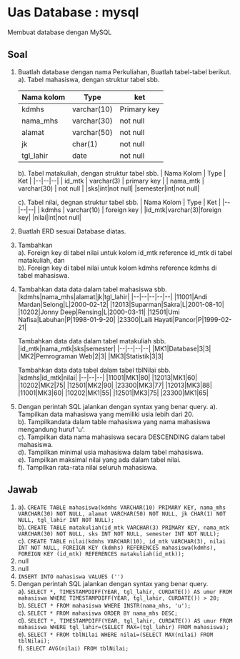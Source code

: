 # Uas Database : mysql
Membuat database dengan MySQL

## Soal
 1. Buatlah database dengan nama Perkuliahan, Buatlah tabel-tabel berikut.
	 a). Tabel mahasiswa, dengan struktur tabel sbb.
		 
    |Nama kolom|Type  | ket|
    |--|--|--|
    |kdmhs |varchar(10)  | Primary key |
    |nama_mhs | varchar(30) | not null |
    |alamat | varchar(50) | not null |
    |jk | char(1) | not null |
    |tgl_lahir | date | not null|
    
	b). Tabel matakuliah, dengan struktur tabel sbb.
    | Nama Kolom | Type | Ket |
    |--|--|--|
    | id_mtk | varchar(3) | primary key |
    | nama_mtk | varchar(30) | not null |
    |sks|int|not null|
    |semester|int|not null|
    
	c). Tabel nilai, degnan struktur tabel sbb.
    | Nama Kolom | Type | Ket |
    |--|--|--|
    | kdmhs | varchar(10) | foreign key |
    |id_mtk|varchar(3)|foreign key|
    |nilai|int|not null|
    
 2. Buatlah ERD sesuai Database diatas.
 3. Tambahkan <br>
	 a). Foreign key di tabel nilai untuk kolom id_mtk reference id_mtk di tabel matakuliah, dan<br>
   b). Foreign key di tabel nilai untuk kolom kdmhs reference kdmhs di tabel mahasiswa.
 4. Tambahkan data data dalam tabel mahasiswa sbb. <br>
    |kdmhs|nama_mhs|alamat|jk|tgl_lahir|
    |--|--|--|--|--|
    |11001|Andi Mardan|Selong|L|2000-02-12|
    |12013|Suparman|Sakra|L|2001-08-10|
    |10202|Jonny Deep|Rensing|L|2000-03-11|
    |12501|Umi Nafisa|Labuhan|P|1998-01-9-20|
    |23300|Laili Hayati|Pancor|P|1999-02-21|
    
    Tambahkan data data dalam tabel matakuliah sbb.<br>
    |id_mtk|nama_mtk|sks|semester|
    |--|--|--|--|
    |MK1|Database|3|3|
    |MK2|Pemrograman Web|2|3|
    |MK3|Statistik|3|3|
    
    Tambahkan data data tabel dalam tabel tblNilai sbb.<br>
    |kdmhs|id_mtk|nilai|
    |--|--|--|
    |11001|MK1|80|
    |12013|MK1|60|
    |10202|MK2|75|
    |12501|MK2|90|
    |23300|MK3|77|
    |12013|MK3|88|
    |11001|MK3|60|
    |10202|MK1|55|
    |12501|MK3|75|
    |23300|MK1|65|
 5. Dengan perintah SQL jalankan dengan syntax yang benar query.
	 a). Tampilkan data mahasiswa yang memiliki usia lebih dari 20.<br>
	 b). Tampilkandata dalam table mahasiswa yang nama mahasiswa mengandung huruf 'u'.<br>
	 c). Tampilkan data nama mahasiswa secara DESCENDING dalam tabel mahasiswa.<br>
	 d). Tampilkan minimal usia mahasiswa dalam tabel mahasiswa.<br>
	 e). Tampilkan maksimal nilai yang ada dalam tabel nilai.<br>
	 f). Tampilkan rata-rata nilai seluruh mahasiswa.
## Jawab

 1. a). `CREATE TABLE mahasiswa(kdmhs VARCHAR(10) PRIMARY KEY, nama_mhs VARCHAR(30) NOT NULL, alamat VARCHAR(50) NOT NULL, jk CHAR(1) NOT NULL, tgl_lahir INT NOT NULL);`<br>
    b). `CREATE TABLE matakuliah(id_mtk VARCHAR(3) PRIMARY KEY, nama_mtk VARCHAR(30) NOT NULL, sks INT NOT NULL, semester INT NOT NULL);`<br>
    c). `CREATE TABLE nilai(kdmhs VARCHAR(10), id_mtk VARCHAR(3), nilai INT NOT NULL, FOREIGN KEY (kdmhs) REFERENCES mahasiswa(kdmhs), FOREIGN KEY (id_mtk) REFERENCES matakuliah(id_mtk));` 
 2. null
 3. null
 4. `INSERT INTO mahasiswa VALUES ('')`
 5. Dengan perintah SQL jalankan dengan syntax yang benar query.<br>
	 a). `SELECT *, TIMESTAMPDIFF(YEAR, tgl_lahir, CURDATE()) AS umur FROM mahasiswa WHERE TIMESTAMPDIFF(YEAR, tgl_lahir, CURDATE()) > 20;`<br>
	 b). `SELECT * FROM mahasiswa WHERE INSTR(nama_mhs, 'u');`<br>
	 c). `SELECT * FROM mahasiswa ORDER BY nama_mhs DESC;`<br>
	 d).  `SELECT *, TIMESTAMPDIFF(YEAR, tgl_lahir, CURDATE()) AS umur FROM mahasiswa WHERE tgl_lahir=(SELECT MAX=(tgl_lahir) FROM mahasiswa);`<br>
	 e). `SELECT * FROM tblNilai WHERE nilai=(SELECT MAX(nilai) FROM tblNilai);`<br>
	 f). `SELECT AVG(nilai) FROM tblNilai;`
